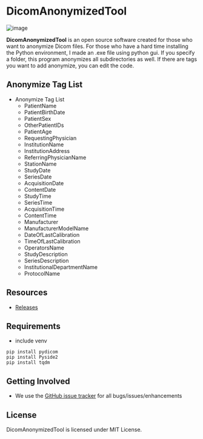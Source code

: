 # DicomAnonymizedTool

![image](https://user-images.githubusercontent.com/51704606/151294716-17b868a6-30b5-4ae9-bc78-f8153526b26b.png)

**DicomAnonymizedTool** is an open source software created for those who want to anonymize Dicom files. For those who have a hard time installing the Python environment, I made an .exe  file using python gui. If you specify a folder, this program anonymizes all subdirectories as well. If there are tags you want to add anonymize, you can edit the code.

## Anonymize Tag List 
* Anonymize Tag List
  * PatientName         
  * PatientBirthDate
  * PatientSex
  * OtherPatientIDs
  * PatientAge
  * RequestingPhysician
  * InstitutionName
  * InstitutionAddress
  * ReferringPhysicianName
  * StationName
  * StudyDate
  * SeriesDate
  * AcquisitionDate
  * ContentDate
  * StudyTime
  * SeriesTime
  * AcquisitionTime
  * ContentTime
  * Manufacturer
  * ManufacturerModelName
  * DateOfLastCalibration
  * TimeOfLastCalibration
  * OperatorsName
  * StudyDescription
  * SeriesDescription
  * InstitutionalDepartmentName
  * ProtocolName
  
## Resources

* [Releases](https://github.com/gywlsdms123/DicomAnonymizedTool/releases "DicomAnonymizeTool releases")

## Requirements
- include venv
```
pip install pydicom 
pip install Pyside2
pip install tqdm
```

## Getting Involved
* We use the <a href="../../issues">GitHub issue tracker</a> for all bugs/issues/enhancements

## License
DicomAnonymizedTool is licensed under MIT License.
